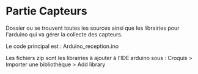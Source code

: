 # Partie Capteurs

Dossier ou se trouvent toutes les sources ainsi que les librairies pour l'arduino qui va gérer la collecte des capteurs.

Le code principal est : Arduino_reception.ino

Les fichiers zip sont les librairies à ajouter à l'IDE arduino sous : Croquis > Importer une bibliothèque > Add library

